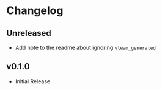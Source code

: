 # Changelog

## Unreleased

- Add note to the readme about ignoring `vleam_generated`

## v0.1.0

- Initial Release
